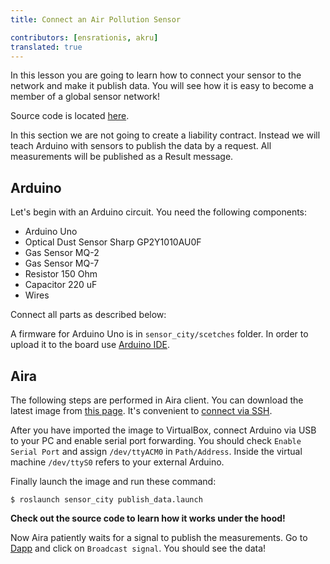 ```yaml
---
title: Connect an Air Pollution Sensor

contributors: [ensrationis, akru]
translated: true
---
```


In this lesson you are going to learn how to connect your sensor to the network and make it publish data. You will see how it is easy to become a member of a global sensor network!

Source code is located [here](https://github.com/airalab/robonomics_tutorials/tree/master/sensor_city).

In this section we are not going to create a liability contract. Instead we will teach Arduino with sensors to publish the data by a request. All measurements will be published as a Result message.

## Arduino

Let's begin with an Arduino circuit. You need the following components:

* Arduino Uno
* Optical Dust Sensor Sharp GP2Y1010AU0F
* Gas Sensor MQ-2
* Gas Sensor MQ-7
* Resistor 150 Ohm
* Capacitor 220 uF
* Wires

Connect all parts as described below:

<!-- .. image:: ../img/7.png
  :alt: Arduino schema
  :align: center -->

A firmware for Arduino Uno is in `sensor_city/scetches` folder. In order to upload it to the board use [Arduino IDE](https://www.arduino.cc/en/Main/Software).

<!-- .. image:: ../img/8.png
   :alt: Arduino IDE
   :align: center
 -->

## Aira

The following steps are performed in Aira client. You can download the latest image from [this page](https://github.com/airalab/aira/releases). It's convenient to [connect via SSH](/docs/aira-connecting-via-ssh/).

After you have imported the image to VirtualBox, connect Arduino via USB to your PC and enable serial port forwarding. You should check `Enable Serial Port` and assign `/dev/ttyACM0` in `Path/Address`. Inside the virtual machine `/dev/ttyS0` refers to your external Arduino.

<!-- .. image:: ../img/9.png
   :alt: Set a port
   :align: center -->

Finally launch the image and run these command:

```
$ roslaunch sensor_city publish_data.launch
```

**Check out the source code to learn how it works under the hood!**

Now Aira patiently waits for a signal to publish the measurements. Go to [Dapp](https://dev.aira.life/smart-city/#/) and click on `Broadcast signal`. You should see the data!